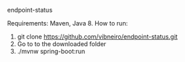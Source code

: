 endpoint-status

Requirements: Maven, Java 8.
How to run:
1. git clone https://github.com/vibneiro/endpoint-status.git
2. Go to to the downloaded folder
3. ./mvnw spring-boot:run

